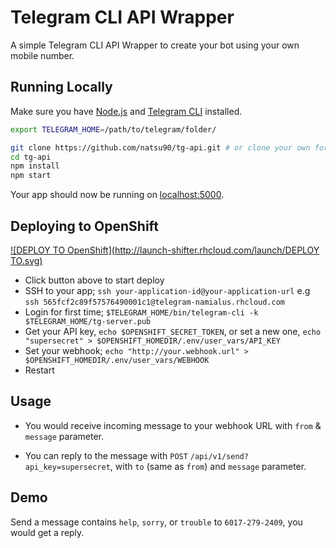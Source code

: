 # Telegram CLI API Wrapper

A simple Telegram CLI API Wrapper to create your bot using your own mobile number.

## Running Locally

Make sure you have [Node.js](http://nodejs.org/) and [Telegram CLI](https://github.com/vysheng/tg/) installed.

```sh
export TELEGRAM_HOME=/path/to/telegram/folder/

git clone https://github.com/natsu90/tg-api.git # or clone your own fork
cd tg-api
npm install
npm start
```

Your app should now be running on [localhost:5000](http://localhost:5000/).

## Deploying to OpenShift

[![DEPLOY TO OpenShift](http://launch-shifter.rhcloud.com/launch/DEPLOY TO.svg)](https://openshift.redhat.com/app/console/application_type/custom?&cartridges[]=nodejs-0.10&initial_git_url=https://github.com/natsu90/tg-api.git&name=telegram)
* Click button above to start deploy
* SSH to your app; `ssh your-application-id@your-application-url` e.g `ssh 565fcf2c89f57576490001c1@telegram-namialus.rhcloud.com`
* Login for first time; `$TELEGRAM_HOME/bin/telegram-cli -k $TELEGRAM_HOME/tg-server.pub`
* Get your API key, `echo $OPENSHIFT_SECRET_TOKEN`, or set a new one, `echo "supersecret" > $OPENSHIFT_HOMEDIR/.env/user_vars/API_KEY`
* Set your webhook; `echo "http://your.webhook.url" > $OPENSHIFT_HOMEDIR/.env/user_vars/WEBHOOK`
* Restart 

## Usage

- You would receive incoming message to your webhook URL with `from` & `message` parameter.

- You can reply to the message with `POST` `/api/v1/send?api_key=supersecret`, with `to` (same as `from`) and `message` parameter.

## Demo

Send a message contains `help`, `sorry`, or `trouble` to `6017-279-2409`, you would get a reply.